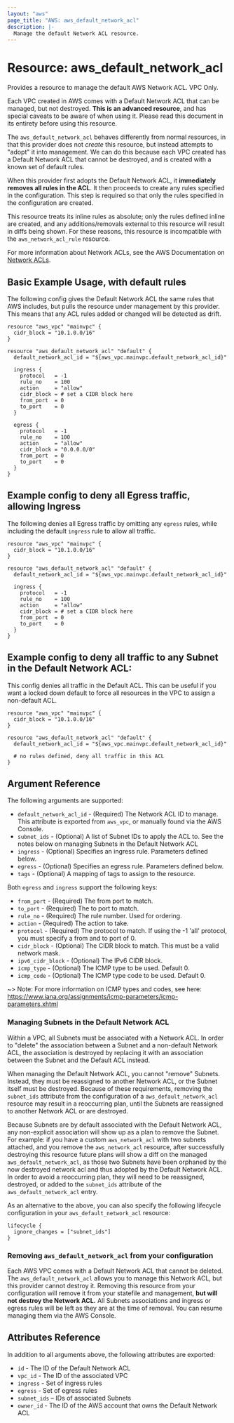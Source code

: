 ```yaml
---
layout: "aws"
page_title: "AWS: aws_default_network_acl"
description: |-
  Manage the default Network ACL resource.
---
```


# Resource: aws_default_network_acl

Provides a resource to manage the default AWS Network ACL. VPC Only.

Each VPC created in AWS comes with a Default Network ACL that can be managed, but not
destroyed. **This is an advanced resource**, and has special caveats to be aware
of when using it. Please read this document in its entirety before using this
resource.

The `aws_default_network_acl` behaves differently from normal resources, in that
this provider does not _create_ this resource, but instead attempts to "adopt" it
into management. We can do this because each VPC created has a Default Network
ACL that cannot be destroyed, and is created with a known set of default rules.

When this provider first adopts the Default Network ACL, it **immediately removes all
rules in the ACL**. It then proceeds to create any rules specified in the
configuration. This step is required so that only the rules specified in the
configuration are created.

This resource treats its inline rules as absolute; only the rules defined
inline are created, and any additions/removals external to this resource will
result in diffs being shown. For these reasons, this resource is incompatible with the
`aws_network_acl_rule` resource.

For more information about Network ACLs, see the AWS Documentation on
[Network ACLs][aws-network-acls].

## Basic Example Usage, with default rules

The following config gives the Default Network ACL the same rules that AWS
includes, but pulls the resource under management by this provider. This means that
any ACL rules added or changed will be detected as drift.

```hcl
resource "aws_vpc" "mainvpc" {
  cidr_block = "10.1.0.0/16"
}

resource "aws_default_network_acl" "default" {
  default_network_acl_id = "${aws_vpc.mainvpc.default_network_acl_id}"

  ingress {
    protocol   = -1
    rule_no    = 100
    action     = "allow"
    cidr_block = # set a CIDR block here
    from_port  = 0
    to_port    = 0
  }

  egress {
    protocol   = -1
    rule_no    = 100
    action     = "allow"
    cidr_block = "0.0.0.0/0"
    from_port  = 0
    to_port    = 0
  }
}
```

## Example config to deny all Egress traffic, allowing Ingress

The following denies all Egress traffic by omitting any `egress` rules, while
including the default `ingress` rule to allow all traffic.

```hcl
resource "aws_vpc" "mainvpc" {
  cidr_block = "10.1.0.0/16"
}

resource "aws_default_network_acl" "default" {
  default_network_acl_id = "${aws_vpc.mainvpc.default_network_acl_id}"

  ingress {
    protocol   = -1
    rule_no    = 100
    action     = "allow"
    cidr_block = # set a CIDR block here
    from_port  = 0
    to_port    = 0
  }
}
```

## Example config to deny all traffic to any Subnet in the Default Network ACL:

This config denies all traffic in the Default ACL. This can be useful if you
want a locked down default to force all resources in the VPC to assign a
non-default ACL.

```hcl
resource "aws_vpc" "mainvpc" {
  cidr_block = "10.1.0.0/16"
}

resource "aws_default_network_acl" "default" {
  default_network_acl_id = "${aws_vpc.mainvpc.default_network_acl_id}"

  # no rules defined, deny all traffic in this ACL
}
```

## Argument Reference

The following arguments are supported:

* `default_network_acl_id` - (Required) The Network ACL ID to manage. This
attribute is exported from `aws_vpc`, or manually found via the AWS Console.
* `subnet_ids` - (Optional) A list of Subnet IDs to apply the ACL to. See the
notes below on managing Subnets in the Default Network ACL
* `ingress` - (Optional) Specifies an ingress rule. Parameters defined below.
* `egress` - (Optional) Specifies an egress rule. Parameters defined below.
* `tags` - (Optional) A mapping of tags to assign to the resource.

Both `egress` and `ingress` support the following keys:

* `from_port` - (Required) The from port to match.
* `to_port` - (Required) The to port to match.
* `rule_no` - (Required) The rule number. Used for ordering.
* `action` - (Required) The action to take.
* `protocol` - (Required) The protocol to match. If using the -1 'all'
protocol, you must specify a from and to port of 0.
* `cidr_block` - (Optional) The CIDR block to match. This must be a
valid network mask.
* `ipv6_cidr_block` - (Optional) The IPv6 CIDR block.
* `icmp_type` - (Optional) The ICMP type to be used. Default 0.
* `icmp_code` - (Optional) The ICMP type code to be used. Default 0.

~> Note: For more information on ICMP types and codes, see here: https://www.iana.org/assignments/icmp-parameters/icmp-parameters.xhtml

### Managing Subnets in the Default Network ACL

Within a VPC, all Subnets must be associated with a Network ACL. In order to
"delete" the association between a Subnet and a non-default Network ACL, the
association is destroyed by replacing it with an association between the Subnet
and the Default ACL instead.

When managing the Default Network ACL, you cannot "remove" Subnets.
Instead, they must be reassigned to another Network ACL, or the Subnet itself must be
destroyed. Because of these requirements, removing the `subnet_ids` attribute from the
configuration of a `aws_default_network_acl` resource may result in a reoccurring
plan, until the Subnets are reassigned to another Network ACL or are destroyed.

Because Subnets are by default associated with the Default Network ACL, any
non-explicit association will show up as a plan to remove the Subnet. For
example: if you have a custom `aws_network_acl` with two subnets attached, and
you remove the `aws_network_acl` resource, after successfully destroying this
resource future plans will show a diff on the managed `aws_default_network_acl`,
as those two Subnets have been orphaned by the now destroyed network acl and thus
adopted by the Default Network ACL. In order to avoid a reoccurring plan, they
will need to be reassigned, destroyed, or added to the `subnet_ids` attribute of
the `aws_default_network_acl` entry.

As an alternative to the above, you can also specify the following lifecycle configuration in your `aws_default_network_acl` resource:

```hcl
lifecycle {
  ignore_changes = ["subnet_ids"]
}
```

### Removing `aws_default_network_acl` from your configuration

Each AWS VPC comes with a Default Network ACL that cannot be deleted. The `aws_default_network_acl`
allows you to manage this Network ACL, but this provider cannot destroy it. Removing
this resource from your configuration will remove it from your statefile and
management, **but will not destroy the Network ACL.** All Subnets associations
and ingress or egress rules will be left as they are at the time of removal. You
can resume managing them via the AWS Console.

## Attributes Reference

In addition to all arguments above, the following attributes are exported:

* `id` - The ID of the Default Network ACL
* `vpc_id` -  The ID of the associated VPC
* `ingress` - Set of ingress rules
* `egress` - Set of egress rules
* `subnet_ids` – IDs of associated Subnets
* `owner_id` - The ID of the AWS account that owns the Default Network ACL

[aws-network-acls]: http://docs.aws.amazon.com/AmazonVPC/latest/UserGuide/VPC_ACLs.html

